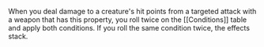 When you deal damage to a creature's hit points from a targeted attack with a weapon that has this property, you roll twice on the [[Conditions]] table and apply both conditions. If you roll the same condition twice, the effects stack. 